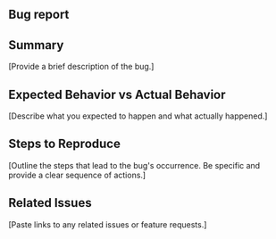 ## Bug report

## Summary

[Provide a brief description of the bug.]

## Expected Behavior vs Actual Behavior

[Describe what you expected to happen and what actually happened.]

## Steps to Reproduce

[Outline the steps that lead to the bug's occurrence. Be specific and provide a clear sequence of actions.]

## Related Issues

[Paste links to any related issues or feature requests.]